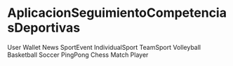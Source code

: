 # AplicacionSeguimientoCompetenciasDeportivas
User
Wallet 
News
SportEvent
IndividualSport
TeamSport
Volleyball
Basketball
Soccer
PingPong
Chess
Match
Player